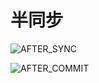 # 半同步

![AFTER_SYNC](images/after_sync.png "AFTER_SYNC")

![AFTER_COMMIT](images/after_commit.png "AFTER_COMMIT")